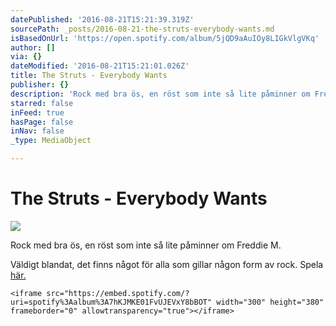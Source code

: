 ```yaml
---
datePublished: '2016-08-21T15:21:39.319Z'
sourcePath: _posts/2016-08-21-the-struts-everybody-wants.md
isBasedOnUrl: 'https://open.spotify.com/album/5jQD9aAuIOy8LIGkVlgVKq'
author: []
via: {}
dateModified: '2016-08-21T15:21:01.026Z'
title: The Struts - Everybody Wants
publisher: {}
description: 'Rock med bra ös, en röst som inte så lite påminner om Freddie M.'
starred: false
inFeed: true
hasPage: false
inNav: false
_type: MediaObject

---
```

# The Struts - Everybody Wants
![](https://the-grid-user-content.s3-us-west-2.amazonaws.com/d9f4dc6f-3d47-44c5-ad78-56db90630f5b.jpg)

Rock med bra ös, en röst som inte så lite påminner om Freddie M.

Väldigt blandat, det finns något för alla som gillar någon form av rock. Spela [här.][0]

    <iframe src="https://embed.spotify.com/?uri=spotify%3Aalbum%3A7hKJMKE01FvUJEVxY8bBOT" width="300" height="380" frameborder="0" allowtransparency="true"></iframe> 



[0]: https://open.spotify.com/album/5jQD9aAuIOy8LIGkVlgVKq